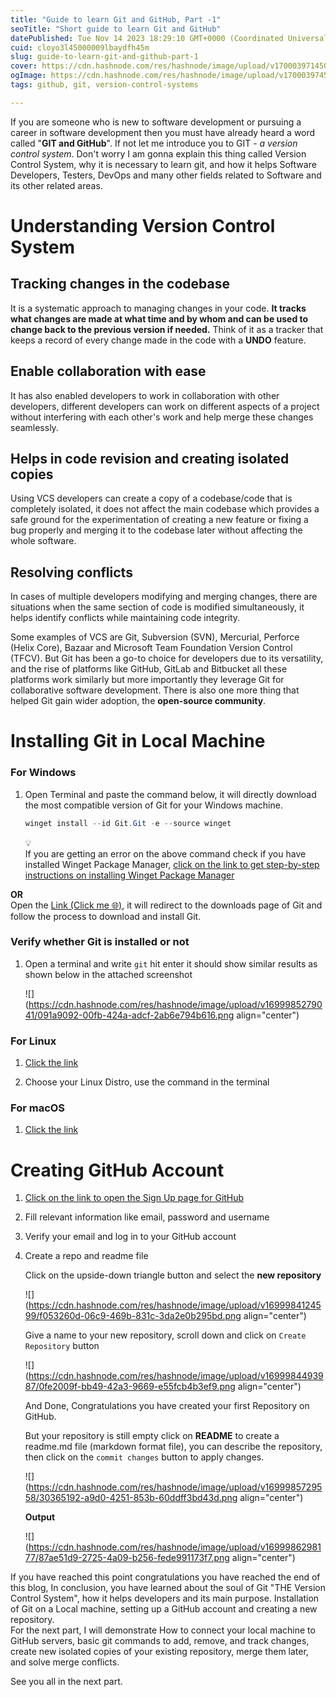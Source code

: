```yaml
---
title: "Guide to learn Git and GitHub, Part -1"
seoTitle: "Short guide to learn Git and GitHub"
datePublished: Tue Nov 14 2023 18:29:10 GMT+0000 (Coordinated Universal Time)
cuid: cloyo3l45000009lbaydfh45m
slug: guide-to-learn-git-and-github-part-1
cover: https://cdn.hashnode.com/res/hashnode/image/upload/v1700039714501/7cf78c2c-9b43-4d73-a7f4-c81998320b0c.png
ogImage: https://cdn.hashnode.com/res/hashnode/image/upload/v1700039745338/be63977f-c262-448f-a259-f856e5eb8340.png
tags: github, git, version-control-systems

---
```


If you are someone who is new to software development or pursuing a career in software development then you must have already heard a word called "**GIT and GitHub**". If not let me introduce you to GIT - *a version control system*. Don't worry I am gonna explain this thing called Version Control System, why it is necessary to learn git, and how it helps Software Developers, Testers, DevOps and many other fields related to Software and its other related areas.

# Understanding Version Control System

## Tracking changes in the codebase

It is a systematic approach to managing changes in your code. **It tracks what changes are made at what time and by whom and can be used to change back to the previous version if needed.** Think of it as a tracker that keeps a record of every change made in the code with a **UNDO** feature.

## Enable collaboration with ease

It has also enabled developers to work in collaboration with other developers, different developers can work on different aspects of a project without interfering with each other's work and help merge these changes seamlessly.

## Helps in code revision and creating isolated copies

Using VCS developers can create a copy of a codebase/code that is completely isolated, it does not affect the main codebase which provides a safe ground for the experimentation of creating a new feature or fixing a bug properly and merging it to the codebase later without affecting the whole software.

## Resolving conflicts

In cases of multiple developers modifying and merging changes, there are situations when the same section of code is modified simultaneously, it helps identify conflicts while maintaining code integrity.

Some examples of VCS are Git, Subversion (SVN), Mercurial, Perforce (Helix Core), Bazaar and Microsoft Team Foundation Version Control (TFCV). But Git has been a go-to choice for developers due to its versatility, and the rise of platforms like GitHub, GitLab and Bitbucket all these platforms work similarly but more importantly they leverage Git for collaborative software development. There is also one more thing that helped Git gain wider adoption, the **open-source community**.

# Installing Git in Local Machine

### For Windows

1. Open Terminal and paste the command below, it will directly download the most compatible version of Git for your Windows machine.
    
    ```powershell
    winget install --id Git.Git -e --source winget
    ```
    
    <div data-node-type="callout">
    <div data-node-type="callout-emoji">💡</div>
    <div data-node-type="callout-text">If you are getting an error on the above command check if you have installed Winget Package Manager, <a target="_blank" rel="noopener noreferrer nofollow" href="https://karanrao.hashnode.dev/windows-terminal-makeover-elevate-your-command-line-experience-in-minutes#heading-installing-the-winget-package-manager" style="pointer-events: none">click on the link to get step-by-step instructions on installing Winget Package Manager</a></div>
    </div>
    

**OR**  
Open the [Link (Click me 🌐)](https://git-scm.com/downloads), it will redirect to the downloads page of Git and follow the process to download and install Git.

### Verify whether Git is installed or not

1. Open a terminal and write `git` hit enter it should show similar results as shown below in the attached screenshot
    
    ![](https://cdn.hashnode.com/res/hashnode/image/upload/v1699985279041/091a9092-00fb-424a-adcf-2ab6e794b616.png align="center")
    

### For Linux

1. [Click the link](https://git-scm.com/download/linux)
    
2. Choose your Linux Distro, use the command in the terminal
    

### For macOS

1. [Click the link](https://git-scm.com/download/mac)
    

# Creating GitHub Account

1. [Click on the link to open the Sign Up page for GitHub](https://github.com/signup?ref_cta=Sign+up&ref_loc=header+logged+out&ref_page=%2F&source=header-home)
    
2. Fill relevant information like email, password and username
    
3. Verify your email and log in to your GitHub account
    
4. Create a repo and readme file
    
    Click on the upside-down triangle button and select the **new repository**
    
    ![](https://cdn.hashnode.com/res/hashnode/image/upload/v1699984124599/f053260d-06c9-469b-831c-3da2e0b295bd.png align="center")
    
    Give a name to your new repository, scroll down and click on `Create Repository` button
    
    ![](https://cdn.hashnode.com/res/hashnode/image/upload/v1699984493987/0fe2009f-bb49-42a3-9669-e55fcb4b3ef9.png align="center")
    
    And Done, Congratulations you have created your first Repository on GitHub.
    
    But your repository is still empty click on **README** to create a readme.md file (markdown format file), you can describe the repository, then click on the `commit changes` button to apply changes.
    
    ![](https://cdn.hashnode.com/res/hashnode/image/upload/v1699985729558/30365192-a9d0-4251-853b-60ddff3bd43d.png align="center")
    
    **Output**
    
    ![](https://cdn.hashnode.com/res/hashnode/image/upload/v1699986298177/87ae51d9-2725-4a09-b256-fede991173f7.png align="center")
    

If you have reached this point congratulations you have reached the end of this blog, In conclusion, you have learned about the soul of Git "THE Version Control System", how it helps developers and its main purpose. Installation of Git on a Local machine, setting up a GitHub account and creating a new repository.  
For the next part, I will demonstrate How to connect your local machine to GitHub servers, basic git commands to add, remove, and track changes, create new isolated copies of your existing repository, merge them later, and solve merge conflicts.  
  
See you all in the next part.